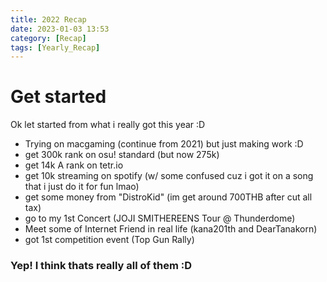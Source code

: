 ```yaml
---
title: 2022 Recap
date: 2023-01-03 13:53
category: [Recap]
tags: [Yearly_Recap]
---
```

# Get started
Ok let started from what i really got this year :D
 - Trying on macgaming (continue from 2021) but just making work :D
 - get 300k rank on osu! standard (but now 275k)
 - get 14k A rank on tetr.io
 - get 10k streaming on spotify (w/ some confused cuz i got it on a song that i just do it for fun lmao)
 - get some money from "DistroKid" (im get around 700THB after cut all tax)
 - go to my 1st Concert (JOJI SMITHEREENS Tour @ Thunderdome)
 - Meet some of Internet Friend in real life (kana201th and DearTanakorn)
 - got 1st competition event (Top Gun Rally)

### Yep! I think thats really all of them :D